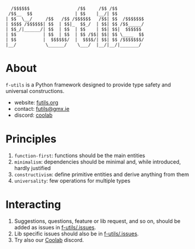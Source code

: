 ```
  /$$$$$$                  /$$     /$$ /$$          
 /$$__  $$                | $$    |__/| $$          
| $$  \__/     /$$   /$$ /$$$$$$   /$$| $$  /$$$$$$$
| $$$$ /$$$$$$| $$  | $$|_  $$_/  | $$| $$ /$$_____/
| $$_/|______/| $$  | $$  | $$    | $$| $$|  $$$$$$ 
| $$          | $$  | $$  | $$ /$$| $$| $$ \____  $$
| $$          |  $$$$$$/  |  $$$$/| $$| $$ /$$$$$$$/
|__/           \______/    \___/  |__/|__/|_______/ 
```

# About 

`f-utils` is a Python framework designed to provide type safety and universal constructions. 

- website: [futils.org](https://futils.org)
- contact: [futils@gmx.ie](mailto:futils@gmx.ie)
- discord: [coolab](https://discord.gg/waANUyCUGE)

# Principles

1. `function-first`: functions should be the main entities
2. `minimalism`: dependencies should be minimal and, while introduced, hardly justified
3. `constructivism`: define primitive entities and derive anything from them
4. `universality`: few operations for multiple types

# Interacting

1. Suggestions, questions, feature or lib request, and so on, should be added as issues in [f-utils/.issues](https://github.com/f-utils/.issues).
2. Lib specific issues should also be in [f-utils/.issues](https://github.com/f-utils/).
3. Try also our [Coolab](https://discord.gg/waANUyCUGE) discord.
